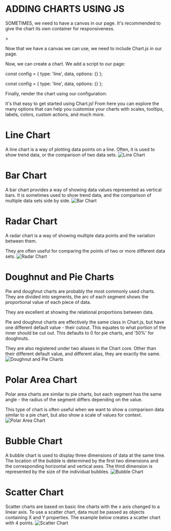 # ADDING CHARTS USING JS
SOMETIMES, we need to have a canvas in our page. It's recommended to give the chart its own container for responsiveness.      

>
 <div>
  <canvas id="myChart"></canvas>
 </div>
> 
    
Now that we have a canvas we can use, we need to include Chart.js in our page.

<script src="https://cdn.jsdelivr.net/npm/chart.js"></script>
 
    
Now, we can create a chart. We add a script to our page:
>
 const config = {
  type: 'line',
  data,
  options: {}
};
 >
 >
const config = {
  type: 'line',
  data,
  options: {}
 };
>
Finally, render the chart using our configuration:

<script>
  // === include 'setup' then 'config' above ===

  var myChart = new Chart(
    document.getElementById('myChart'),
    config
  );
</script>
 
    
It's that easy to get started using Chart.js! From here you can explore the many options that can help you customise your charts with scales, tooltips, labels, colors, custom actions, and much more.


# Line Chart
A line chart is a way of plotting data points on a line. Often, it is used to show trend data, or the comparison of two data sets.
![Line Chart](https://dyclassroom.com/image/topic/chartjs/v2/line-graph.png) 
# Bar Chart
A bar chart provides a way of showing data values represented as vertical bars. It is sometimes used to show trend data, and the comparison of multiple data sets side by side.
![Bar Chart](https://i.stack.imgur.com/dGJPK.png) 
# Radar Chart
A radar chart is a way of showing multiple data points and the variation between them.

They are often useful for comparing the points of two or more different data sets.
![Radar Chart](https://i.stack.imgur.com/jyNdx.png) 
# Doughnut and Pie Charts
Pie and doughnut charts are probably the most commonly used charts. They are divided into segments, the arc of each segment shows the proportional value of each piece of data.

They are excellent at showing the relational proportions between data.

Pie and doughnut charts are effectively the same class in Chart.js, but have one different default value - their cutout. This equates to what portion of the inner should be cut out. This defaults to 0 for pie charts, and '50%' for doughnuts.

They are also registered under two aliases in the Chart core. Other than their different default value, and different alias, they are exactly the same.
![Doughnut and Pie Charts](https://apexcharts.com/wp-content/uploads/2018/05/simple-donut-chart.svg) 
# Polar Area Chart
Polar area charts are similar to pie charts, but each segment has the same angle - the radius of the segment differs depending on the value.

This type of chart is often useful when we want to show a comparison data similar to a pie chart, but also show a scale of values for context.
![Polar Area Chart](https://apexcharts.com/wp-content/uploads/2020/09/basic-polar-area.png) 
# Bubble Chart
A bubble chart is used to display three dimensions of data at the same time. The location of the bubble is determined by the first two dimensions and the corresponding horizontal and vertical axes. The third dimension is represented by the size of the individual bubbles.
![Bubble Chart](https://apexcharts.com/wp-content/uploads/2018/05/simple-bubble-chart.svg) 
# Scatter Chart
Scatter charts are based on basic line charts with the x axis changed to a linear axis. To use a scatter chart, data must be passed as objects containing X and Y properties. The example below creates a scatter chart with 4 points.
![Scatter Chart](https://apexcharts.com/wp-content/uploads/2018/05/scatter-chart-basic.svg) 

